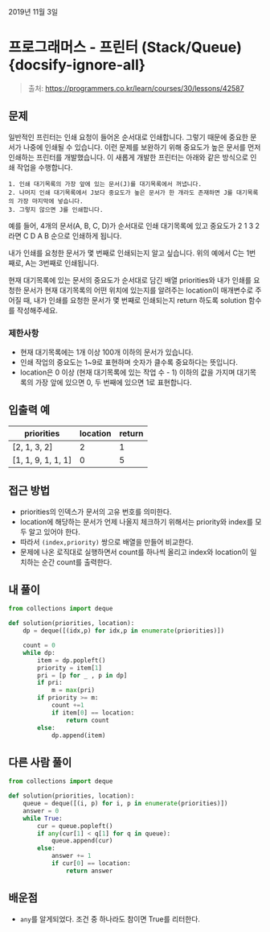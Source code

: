 
2019년 11월 3일

# 프로그래머스 - 프린터 (Stack/Queue) {docsify-ignore-all}

> 출처: https://programmers.co.kr/learn/courses/30/lessons/42587

## 문제

일반적인 프린터는 인쇄 요청이 들어온 순서대로 인쇄합니다. 그렇기 때문에 중요한 문서가 나중에 인쇄될 수 있습니다. 이런 문제를 보완하기 위해 중요도가 높은 문서를 먼저 인쇄하는 프린터를 개발했습니다. 이 새롭게 개발한 프린터는 아래와 같은 방식으로 인쇄 작업을 수행합니다.

```
1. 인쇄 대기목록의 가장 앞에 있는 문서(J)를 대기목록에서 꺼냅니다.
2. 나머지 인쇄 대기목록에서 J보다 중요도가 높은 문서가 한 개라도 존재하면 J를 대기목록의 가장 마지막에 넣습니다.
3. 그렇지 않으면 J를 인쇄합니다.
```

예를 들어, 4개의 문서(A, B, C, D)가 순서대로 인쇄 대기목록에 있고 중요도가 2 1 3 2 라면 C D A B 순으로 인쇄하게 됩니다.

내가 인쇄를 요청한 문서가 몇 번째로 인쇄되는지 알고 싶습니다. 위의 예에서 C는 1번째로, A는 3번째로 인쇄됩니다.

현재 대기목록에 있는 문서의 중요도가 순서대로 담긴 배열 priorities와 내가 인쇄를 요청한 문서가 현재 대기목록의 어떤 위치에 있는지를 알려주는 location이 매개변수로 주어질 때, 내가 인쇄를 요청한 문서가 몇 번째로 인쇄되는지 return 하도록 solution 함수를 작성해주세요.

###  제한사항

- 현재 대기목록에는 1개 이상 100개 이하의 문서가 있습니다.
- 인쇄 작업의 중요도는 1~9로 표현하며 숫자가 클수록 중요하다는 뜻입니다.
- location은 0 이상 (현재 대기목록에 있는 작업 수 - 1) 이하의 값을 가지며 대기목록의 가장 앞에 있으면 0, 두 번째에 있으면 1로 표현합니다.

## 입출력 예

| priorities         | location | return |
|--------------------|----------|--------|
| [2, 1, 3, 2]       | 2        | 1      |
| [1, 1, 9, 1, 1, 1] | 0        | 5      |


## 접근 방법

- priorities의 인덱스가 문서의 고유 번호를 의미한다.
- location에 해당하는 문서가 언제 나올지 체크하기 위해서는 priority와 index를 모두 알고 있어야 한다.
- 따라서 `(index,priority)` 쌍으로 배열을 만들어 비교한다.
- 문제에 나온 로직대로 실행하면서 count를 하나씩 올리고 index와 location이 일치하는 순간 count를 출력한다.

## 내 풀이

```python
from collections import deque

def solution(priorities, location):
    dp = deque([(idx,p) for idx,p in enumerate(priorities)])

    count = 0
    while dp:
        item = dp.popleft()
        priority = item[1]
        pri = [p for _ , p in dp]
        if pri:
            m = max(pri)
        if priority >= m:
            count +=1
            if item[0] == location:
                return count
        else:
            dp.append(item)
```

## 다른 사람 풀이

```python
from collections import deque

def solution(priorities, location):
    queue = deque([(i, p) for i, p in enumerate(priorities)])
    answer = 0
    while True:
        cur = queue.popleft()
        if any(cur[1] < q[1] for q in queue):
            queue.append(cur)
        else:
            answer += 1
            if cur[0] == location:
                return answer
```

## 배운점

- `any`를 알게되었다. 조건 중 하나라도 참이면 True를 리터한다.

